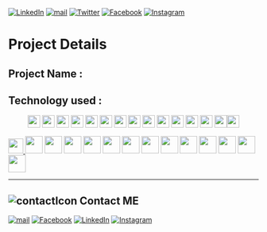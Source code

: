 [![LinkedIn][linkedin-shield]][linkedin-url]
[![mail][mail-shield]][mail-url]
[![Twitter][twitter-shield]][twitter-url]
[![Facebook][facebook-shield]][facebook-url]
[![Instagram][instagram-shield]][instagram-url]

<!-- MARKDOWN LINKS & IMAGES -->

# Project Details

## Project Name :

## Technology used :

<p align="center">
<img src="https://img.shields.io/badge/HTML5-E34F26?style=for-the-badge&logo=html5&logoColor=white" height="25"/> <img src="https://img.shields.io/badge/CSS3-1572B6?style=for-the-badge&logo=css3&logoColor=white" height="25"/> <img src="https://img.shields.io/badge/javascript-F7DF1E.svg?&style=for-the-badge&logo=javascript&logoColor=white" height="25"/> <img src="https://img.shields.io/badge/React-20232A?style=for-the-badge&logo=react&logoColor=61DAFB" height="25"/> <img src="https://img.shields.io/badge/React_Router-CA4245?style=for-the-badge&logo=react-router&logoColor=white" height="25"/> <img src="https://img.shields.io/badge/Sass-CC6699?style=for-the-badge&logo=sass&logoColor=white" height="25"/> <img src="https://img.shields.io/badge/Material--UI-0081CB?style=for-the-badge&logo=material-ui&logoColor=white" height="25"/> <img src="https://img.shields.io/badge/Bootstrap-563D7C?style=for-the-badge&logo=bootstrap&logoColor=white" height="25"/> <img src="https://img.shields.io/badge/Tailwind_CSS-38B2AC?style=for-the-badge&logo=tailwind-css&logoColor=white" height="25"/> <img src="https://img.shields.io/badge/Netlify-00C7B7?style=for-the-badge&logo=netlify&logoColor=white" height="25"/> <img src="https://img.shields.io/badge/Heroku-430098?style=for-the-badge&logo=heroku&logoColor=white" height="25"/> <img src="https://img.shields.io/badge/firebase-FFCA28.svg?&style=for-the-badge&logo=firebase&logoColor=white" height="25"/> <img src="https://img.shields.io/badge/Node.js-43853D?style=for-the-badge&logo=node.js&logoColor=white" height="25"/> <img src="https://img.shields.io/badge/-MongoDB-4DB33D?style=flat&logo=mongodb&logoColor=FFFFFF" height="25"/><img src="https://img.shields.io/badge/-MySQL-F29111?style=flat&logo=mysql&logoColor=FFFFFF" height="25"/>
</p>

<a href="https://www.fb.com">
<img src="https://img.shields.io/badge/-Facebook-30363D?style=for-the-badge&logo=Facebook&logoColor=1877F2" height="30"/>
</a>

<img src="https://img.shields.io/badge/HTML5-black?style=for-the-badge&logo=html5&logoColor=E34F26" height="35"/>

<img src="https://img.shields.io/badge/CSS3-black?style=for-the-badge&logo=css3&logoColor=1572B6" height="35"/>

<img src="https://img.shields.io/badge/javascript-black.svg?&style=for-the-badge&logo=javascript&logoColor=F7DF1E" height="35"/>

<img src="https://img.shields.io/badge/HTML5-30363D?style=for-the-badge&logo=html5&logoColor=E34F26&" height="35"/>

<img src="https://img.shields.io/badge/CSS3-30363D?style=for-the-badge&logo=css3&logoColor=1572B6" height="35"/>

<img src="https://img.shields.io/badge/javascript-30363D.svg?&style=for-the-badge&logo=javascript&logoColor=F7DF1E" height="35"/>

<img src="https://img.shields.io/badge/HTML5-E34F26?style=for-the-badge&logo=html5&logoColor=white" height="35"/>

<img src="https://img.shields.io/badge/CSS3-1572B6?style=for-the-badge&logo=css3&logoColor=white" height="35"/>

<img src="https://img.shields.io/badge/javascript-F7DF1E.svg?&style=for-the-badge&logo=javascript&logoColor=white" height="35"/>

<img src="https://img.shields.io/badge/Gmail-EA4335.svg?&style=for-the-badge&logo=Gmail&logoColor=white" height="35"/>

<img src="https://img.shields.io/badge/HTML5-20232A?style=for-the-badge&logo=html5&logoColor=E34F26&" height="35"/>

<img src="https://img.shields.io/badge/CSS3-20232A?style=for-the-badge&logo=css3&logoColor=1572B6" height="35"/>

<img src="https://img.shields.io/badge/javascript-20232A.svg?&style=for-the-badge&logo=javascript&logoColor=F7DF1E" height="35"/>

---

<!-- |
|
|
|
|
|
|
|
|
|
|
|
|
|
|
|
| -->

[facebook-url]: https://facebook.com/shourov.hanifa
[facebook-shield]: https://img.shields.io/badge/-Facebook-black.svg?style=flat-square&logo=facebook&color=555&logoColor=white
[linkedin-shield]: https://img.shields.io/badge/-LinkedIn-black.svg?style=flat-square&logo=linkedin&colorB=555
[linkedin-url]: https://www.linkedin.com/in/mohammed-abuhanifa-4611b515b/
[mail-shield]: https://img.shields.io/badge/%F0%9F%93%A7%20Email-moh.abuhanifa@gmail.com-lightgray
[mail-url]: mailto:moh.abuhanifa@gmail.com
[instagram-shield]: https://img.shields.io/badge/-Instagram-black.svg?style=flat-square&logo=instagram&color=555&logoColor=white
[instagram-url]: https://www.instagram.com/shourovahmd/
[twitter-url]: https://twitter.com/mohabuhanifa
[twitter-shield]: https://img.shields.io/badge/-Twitter-black.svg?style=flat-square&logo=twitter&colorB=555
[contacticon-shield]: https://img.icons8.com/external-flaticons-lineal-color-flat-icons/28/undefined/external-support-communication-media-flaticons-lineal-color-flat-icons.png

## ![contactIcon][contacticon-shield] Contact ME

[![mail][mail-shield]][mail-url]
[![Facebook][facebook-shield]][facebook-url]
[![LinkedIn][linkedin-shield]][linkedin-url]
[![Instagram][instagram-shield]][instagram-url]

